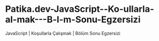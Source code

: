 # Patika.dev-JavaScript--Ko-ullarla-al-mak---B-l-m-Sonu-Egzersizi
JavaScript | Koşullarla Çalışmak | Bölüm Sonu Egzersizi
